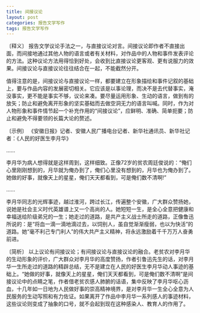 ```yaml
---
title: 间接议论
layout: post
categories: 报告文学写作
tags: 报告文学写作
---
```


〔释义〕 报告文学议论手法之一，与直接议论对言。间接议论即作者不直接出面，而间接地通过其他人物的语言或者有关材料，对作品中的人物和事件发表评论的方法。这种议论方法用得恰到好处，会收到比直接议论更客观、更有说服力的效果。间接议论与直接议论往往结合在一起，不能截然分开。

值得注意的是，间接议论与直接议论一样，都要建立在形象描绘和事件记叙的基础上，要与作品内容的发展密切相关。它应该是以事论理，而决不是去代替事实，淹没事实，更不能是事实不够，议论来凑。要尽量运用形象、生动的语言，做到有的放矢；防止和避免离开形象的坚实基础而去做空洞无力的语言叫喊。同时，作为对人物形象和事件情节起一个补充作用的“间接议论”，应鲜明、准确、简单扼要；防止和避免不得要领的长篇大论的赘述。

〔示例〕 《安徽日报》记者、安徽人民广播电台记者、新华社通讯员、新华社记者：《人民的好医生李月华》

……

李月华为病人想得就是这样周到，这样细致。正像72岁的贫农周廷俊说的：“俺们心里刚刚想到的，月华就为俺办到了，俺们心里没有想到的，月华也为俺办到了。她做的好事，就像天上的星星，俺们天天都看到，可是俺们数不清啊!”

……

李月华同志的光辉事迹，越过淮河，跨过长江，传遍整个安徽，广大群众赞扬她，说她是社会主义时代英雄谱上又一个高尚的人。她短短一生，是全心全意把健康和幸福送给阶级弟兄的一生；她走过的道路，是共产主义战士所走的道路，正像鲁迅所说的：是“将血一滴一滴地滴过去，以饲别人，虽自觉渐渐瘦弱，也以为快活”的道路。她“毫不利己专门利人”的伟大共产主义精神，将永远激励着千千万万人奋勇前进。

〔简析〕 以上议论有间接议论；有间接议论与直接议论的融合。老贫农对李月华的生动形象的评价，广大群众对李月华的高度赞扬，作者引鲁迅先生的话，对李月华一生所走过的道路的精辟总结，无不是建立在人民的好医生李月华动人事迹的基础上。“她做的好事，就像天上的星星，俺们天天都看到，可是俺们数不清啊”是间接议论中的点睛之笔，作者借老贫农感人肺腑的话语，集中反映了李月华呕心沥血，十几年如一日地为人民做好事的崇高精神境界，是对李月华一生全心全意为人民服务的生动写照和有力佐证。如果离开了作品中李月华一系列感人的事迹材料，这些议论则变成了抽象的口号，就不会起到现在这种感染人、教育人的作用了。 